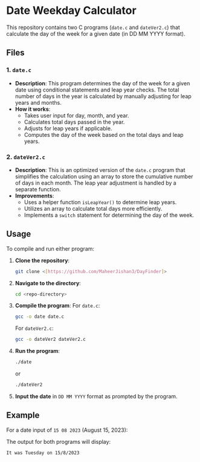 # Date Weekday Calculator

This repository contains two C programs (`date.c` and `dateVer2.c`) that calculate the day of the week for a given date (in DD MM YYYY format).

## Files

### 1. `date.c`

- **Description**: This program determines the day of the week for a given date using conditional statements and leap year checks. The total number of days in the year is calculated by manually adjusting for leap years and months.
- **How it works**:
  - Takes user input for day, month, and year.
  - Calculates total days passed in the year.
  - Adjusts for leap years if applicable.
  - Computes the day of the week based on the total days and leap years.

### 2. `dateVer2.c`

- **Description**: This is an optimized version of the `date.c` program that simplifies the calculation using an array to store the cumulative number of days in each month. The leap year adjustment is handled by a separate function.
- **Improvements**:
  - Uses a helper function `isLeapYear()` to determine leap years.
  - Utilizes an array to calculate total days more efficiently.
  - Implements a `switch` statement for determining the day of the week.

## Usage

To compile and run either program:

1. **Clone the repository**:
   ```bash
   git clone <[https://github.com/MaheerJishan3/DayFinder]>
   ```
2. **Navigate to the directory**:
   ```bash
   cd <repo-directory>
   ```
3. **Compile the program**:
   For `date.c`:
   ```bash
   gcc -o date date.c
   ```
   For `dateVer2.c`:
   ```bash
   gcc -o dateVer2 dateVer2.c
   ```
4. **Run the program**:
   ```bash
   ./date
   ```
   or
   ```bash
   ./dateVer2
   ```

5. **Input the date** in `DD MM YYYY` format as prompted by the program.

## Example

For a date input of `15 08 2023` (August 15, 2023):

The output for both programs will display:
```
It was Tuesday on 15/8/2023
```
